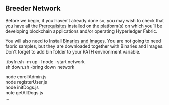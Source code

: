 ## Breeder Network

Before we begin, if you haven’t already done so, you may wish to check that you have all the <a href="http://hyperledger-fabric.readthedocs.io/en/latest/prereqs.html">Prerequisites</a> installed on the platform(s) on which you’ll be developing blockchain applications and/or operating Hyperledger Fabric.

You will also need to Install <a href="http://hyperledger-fabric.readthedocs.io/en/latest/install.html">Binaries and Images</a>. You are not going to need fabric samples, but they are downloaded together with Binaries and Images. Don't forget to add bin folder to your PATH environment variable.

./byfn.sh -m up -l node     -start network<br>
sh down.sh                  -bring down network

node enrollAdmin.js<br>
node registerUser.js<br>
node initDogs.js<br>
note getAllDogs.js<br>
...
